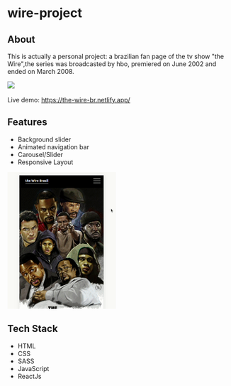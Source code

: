 # wire-project

## About
This is actually a personal project: a brazilian fan page of the tv show "the Wire",the series was broadcasted by hbo, premiered on June 2002 and ended on March 2008.

<img src="https://github.com/TauDuque/wire-project/blob/main/wire2.gif" /> <br>

Live demo: https://the-wire-br.netlify.app/

## Features
<ul>
  <li>Background slider
    <li>Animated navigation bar
      <li>Carousel/Slider
        <li>Responsive Layout
          </ul>
          
<img src="https://github.com/TauDuque/wire-project/blob/main/wireres2.gif" />          
          
## Tech Stack
<ul>
  <li>HTML
    <li>CSS
      <li>SASS
        <li>JavaScript
          <li>ReactJs
            </ul>
